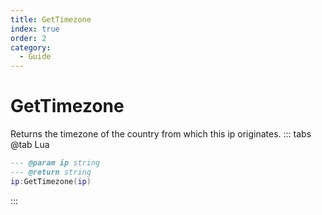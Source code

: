 ```yaml
---
title: GetTimezone
index: true
order: 2
category:
  - Guide
---
```


# GetTimezone
Returns the timezone of the country from which this ip originates.
::: tabs
@tab Lua
```lua
--- @param ip string
--- @return string
ip:GetTimezone(ip)
```

:::